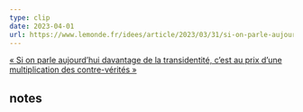 ```yaml
---
type: clip
date: 2023-04-01
url: https://www.lemonde.fr/idees/article/2023/03/31/si-on-parle-aujourd-hui-davantage-de-la-transidentite-c-est-au-prix-d-une-multiplication-des-contre-verites_6167700_3232.html
---
```


[« Si on parle aujourd’hui davantage de la transidentité, c’est au prix d’une multiplication des contre-vérités »](https://www.lemonde.fr/idees/article/2023/03/31/si-on-parle-aujourd-hui-davantage-de-la-transidentite-c-est-au-prix-d-une-multiplication-des-contre-verites_6167700_3232.html) 

## notes


